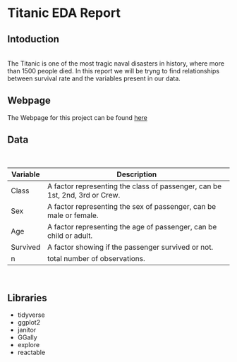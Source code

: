 # Titanic EDA Report

## Intoduction
<br>
The Titanic is one of the most tragic naval disasters in history, where more than 1500 people died. 
In this report we will be tryng to find relationships between survival rate and the variables present in our data. 

<br>

## Webpage

The Webpage for this project can be found [here](https://mhaln3mi.github.io/Titanic-EDA-Report//Report.html)

## Data 
<br>

| Variable      | Description |
| ----------- | ----------- |
| Class      | A factor representing the class of passenger, can be 1st, 2nd, 3rd or Crew.       |
| Sex   | A factor representing the sex of passenger, can be male or female.       |
| Age   | A factor representing the age of passenger, can be child or adult.        |
| Survived   | A factor showing if the passenger survived or not.        |
| n   | total number of observations.        |

 <br>
 
 ## Libraries
 
- tidyverse
- ggplot2
- janitor
- GGally
- explore
- reactable
